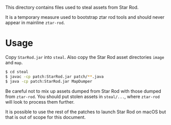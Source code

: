 This directory contains files used to steal assets from Star Rod.

It is a temporary measure used to bootstrap ztar rod tools and should never
appear in mainline `ztar-rod`.

# Usage

Copy `StarRod.jar` into `steal`. Also copy the Star Rod asset directories
`image` and `map`.

```sh
$ cd steal
$ javac -cp patch:StarRod.jar patch/**.java
$ java -cp patch:StarRod.jar MapDumper
```

Be careful not to mix up assets dumped from Star Rod with those dumped from
`ztar-rod`. You should put stolen assets in `steal/...`, where `ztar-rod` will
look to process them further.

It is possible to use the rest of the patches to launch Star Rod on macOS but
that is out of scope for this document.
